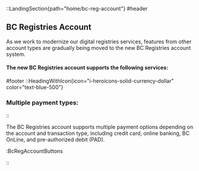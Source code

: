 ::LandingSection{path="home/bc-reg-account"}
#header
## BC Registries Account

As we work to modernize our digital registries services, features from other account types are gradually being moved to the new BC Registries account system.

#### The new BC Registries account supports the following services:

#footer
::HeadingWithIcon{icon="i-heroicons-solid-currency-dollar" color="text-blue-500"}
### Multiple payment types:
::

The BC Registries account supports multiple payment options depending on the account and transaction type, including credit card, online banking, BC OnLine, and pre-authorized debit (PAD).

:BcRegAccountButtons

::